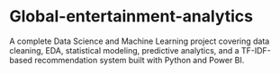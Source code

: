 # Global-entertainment-analytics
A complete Data Science and Machine Learning project covering data cleaning, EDA, statistical modeling, predictive analytics, and a TF-IDF-based recommendation system built with Python and Power BI.
